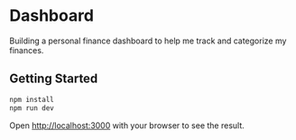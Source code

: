 # Dashboard
Building a personal finance dashboard to help me track and categorize my finances.

## Getting Started

```bash
npm install
npm run dev
```

Open [http://localhost:3000](http://localhost:3000) with your browser to see the result.
